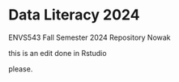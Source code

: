 # Data Literacy 2024

ENVS543 Fall Semester 2024 Repository Nowak



this is an edit done in Rstudio

please.